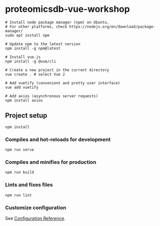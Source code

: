 # proteomicsdb-vue-workshop

```
# Install node package manager (npm) on Ubuntu.
# For other platforms, check https://nodejs.org/en/download/package-manager/
sudo apt install npm 

# Update npm to the latest version
npm install -g npm@latest

# Install vue.js
npm install -g @vue/cli

# Create a new project in the current directory
vue create . # select Vue 2

# Add vuetify (convenient and pretty user interface)
vue add vuetify

# Add axios (asynchronous server requests)
npm install axios
```

## Project setup
```
npm install
```

### Compiles and hot-reloads for development
```
npm run serve
```

### Compiles and minifies for production
```
npm run build
```

### Lints and fixes files
```
npm run lint
```

### Customize configuration
See [Configuration Reference](https://cli.vuejs.org/config/).

